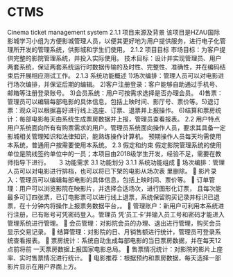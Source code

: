 # CTMS
Cinema ticket management system 
2.1.1 项目来源及背景
该项目是HZAU国际影城学习小组为方便影城管理人员，以便其更好地为用户提供服务，进行电子化管理所开发的管理系统，供影城和学生们使用。
2.1.2 项目目标 
市场目标：为客户提供完整的影院管理系统，并投入实际使用。
技术目标：设计并实现管理员、用户两套系统，保证两套系统运行时数据传输的及时性、完整性、准确性，并在编码结束后开展相应测试工作。
2.1.3 系统功能概述
1)场次编排：管理人员可以对电影进行场次编排，并保证后期的编辑。 
2)客户注册登录：客户能够自助通过手机号、邮箱等注册登录账号。
3)会员系统：用户可按需求选择是否办理会员。
4)售票：管理员可以编辑每部电影的具体信息，包括上映时间、影厅号、票价等。5)退订票：观众可以根据喜好进行线上选座、订票、退票并上报操作。
6)结算和票房统计：每部电影每天由系统生成票房数据并上报，管理员查看报表。
2.2 用户特点
用户系统面向所有有购票需求的用户。管理员系统面向操作人员，要求其具备一定影城相关管理知识和法律知识，能熟练操作计算机。
预期操作人员每天均需使用本系统，普通用户按需要使用本系统。
2.3 假定和约束
假定影院管理系统的使用单位是院线签约单位中的一员；本项目由2018级学生开发，经验不足，需要在教师指导下进行。
 
3 功能需求 
3.1 功能划分
3.1.1 系统功能组成
	场次编排：管理人员可以对电影进行排档，也可以将已下架的电影从场次表
里删除。
	影片录入：管理员可以编辑每部电影的具体信息，包括上映时间、票价等。
	订单管理：用户可以浏览影院在映影片，并选择合适场次，进行图形化订票，
且每次能最多可订四张票，已订电影票可以进行线上退票，系统保留购买记录并标识已退票，在十分钟内将操作上报票务数据平台，。
	管理账户：新用户可利用本系统进行注册，已有账号可凭密码登入。管理员
凭‘员工卡’并输入员工号和密码才能进入管理系统进行管理。
	会员管理：对影院会员的办理、退出进行管理，购买会员显示交易记录。
	结算管理：对影院的日、月销售额进行统计，管理员可登录系统查看报表。
	票房统计：系统自动生成每部电影的当日票房数据，并在每天12点前将前
一天票房数据上报国家电影总局。
	售票情况统计：对影院的影片上座率、实时售票情况进行统计。
	电影推荐：根据预约和票房数据，每天选择一部影片显示在用户界面上方。
 
